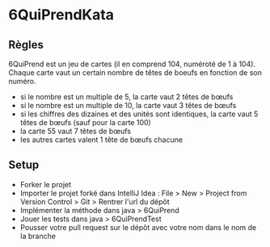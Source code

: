 # 6QuiPrendKata

## Règles
6QuiPrend est un jeu de cartes (il en comprend 104, numéroté de 1 à 104). Chaque carte vaut un certain nombre de têtes de boeufs en fonction de son numéro.
  - si le nombre est un multiple de 5, la carte vaut 2 têtes de bœufs
  - si le nombre est un multiple de 10, la carte vaut 3 têtes de bœufs
  - si les chiffres des dizaines et des unités sont identiques, la carte vaut 5 têtes de bœufs (sauf pour la carte 100)
  - la carte 55 vaut 7 têtes de bœufs
  - les autres cartes valent 1 tête de bœufs chacune
  
## Setup
  - Forker le projet
  - Importer le projet forké dans IntelliJ Idea : File > New > Project from Version Control > Git > Rentrer l'url du dépôt
  - Implémenter la méthode dans java > 6QuiPrend
  - Jouer les tests dans java > 6QuiPrendTest
  - Pousser votre pull request sur le dépôt avec votre nom dans le nom de la branche
